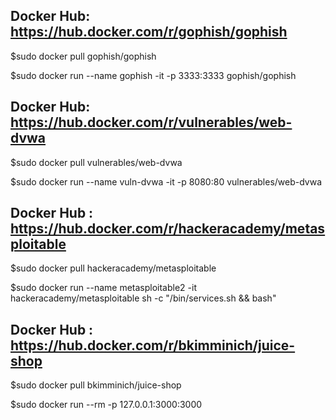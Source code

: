 ## Docker Hub: https://hub.docker.com/r/gophish/gophish

$sudo docker pull gophish/gophish

$sudo docker run --name gophish -it -p 3333:3333 gophish/gophish

## Docker Hub: https://hub.docker.com/r/vulnerables/web-dvwa

$sudo docker pull vulnerables/web-dvwa

$sudo docker run --name vuln-dvwa -it -p 8080:80 vulnerables/web-dvwa 

## Docker Hub : https://hub.docker.com/r/hackeracademy/metasploitable

$sudo docker pull hackeracademy/metasploitable

$sudo docker run --name metasploitable2 -it hackeracademy/metasploitable sh -c "/bin/services.sh && bash"

## Docker Hub : https://hub.docker.com/r/bkimminich/juice-shop

$sudo docker pull bkimminich/juice-shop

$sudo docker run --rm -p 127.0.0.1:3000:3000 



